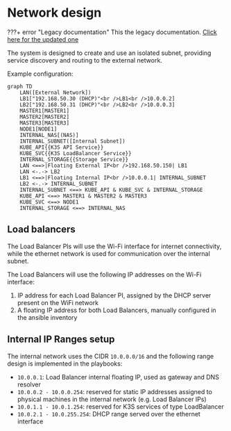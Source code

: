 # Network design

???+ error "Legacy documentation"
    This the legacy documentation. [Click here for the updated one](/)

The system is designed to create and use an isolated subnet, providing service discovery and routing to the external network.

Example configuration:

``` mermaid
graph TD
    LAN([External Network])
    LB1["192.168.50.30 (DHCP)"<br />LB1<br />10.0.0.2]
    LB2["192.168.50.31 (DHCP)"<br />LB2<br />10.0.0.3]
    MASTER1[MASTER1]
    MASTER2[MASTER2]
    MASTER3[MASTER3]
    NODE1[NODE1]
    INTERNAL_NAS[(NAS)]
    INTERNAL_SUBNET([Internal Subnet])
    KUBE_API{{K3S API Service}}
    KUBE_SVC{{K3S LoadBalancer Service}}
    INTERNAL_STORAGE{{Storage Service}}
    LAN <==>|Floating External IP<br />192.168.50.150| LB1
    LAN <-.-> LB2
    LB1 <==>|Floating Internal IP<br />10.0.0.1| INTERNAL_SUBNET
    LB2 <-.-> INTERNAL_SUBNET
    INTERNAL_SUBNET <==> KUBE_API & KUBE_SVC & INTERNAL_STORAGE
    KUBE_API <==> MASTER1 & MASTER2 & MASTER3
    KUBE_SVC <==> NODE1
    INTERNAL_STORAGE <==> INTERNAL_NAS
```

## Load balancers

The Load Balancer PIs will use the Wi-Fi interface for internet connectivity, while the ethernet network is used
for communication over the internal subnet.

The Load Balancers will use the following IP addresses on the Wi-Fi interface:

1. IP address for each Load Balancer PI, assigned by the DHCP server present on the WiFi network
3. A floating IP address for both Load Balancers, manually configured in the ansible inventory

## Internal IP Ranges setup

The internal network uses the CIDR `10.0.0.0/16` and the following range design is implemented in the playbooks:

- `10.0.0.1`: Load Balancer internal floating IP, used as gateway and DNS resolver
- `10.0.0.2 - 10.0.0.254`: reserved for static IP addresses assigned to physical machines in the internal network (e.g. Load Balancer IPs)
- `10.0.1.1 - 10.0.1.254`: reserved for K3S services of type LoadBalancer
- `10.0.2.1 - 10.0.255.254`: DHCP range served over the ethernet interface
